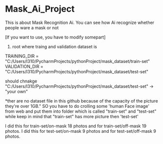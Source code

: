 # Mask_Ai_Project
This is about Mask Recognition Ai. You can see how Ai recognize whether people ware a mask or not

[If you want to use, you have to modify somepart]
1) root where traing and validation dataset is

TRAINING_DIR = "C:/Users/I310/PycharmProjects/pythonProject/mask_dataset/train-set"
VALIDATION_DIR = "C:/Users/I310/PycharmProjects/pythonProject/mask_dataset/test-set"

should chnakge "C:/Users/I310/PycharmProjects/pythonProject/mask_dataset/test-set" -> "your own"


*ther are no dataset file in this github because of the capacity of the picture they're over 1GB."
SO you have to do crolling some 'human Face image' from web and put them into folder which is called "train-set" and "test-set"
while keep in mind that "train-set" has more picture then 'test-set'

I did this for train-set/on-mask 18 photos and for train-set/off-mask 19 photos.
I did this for test-set/on-mask 9 photos and for test-set/off-mask 9 photos.
